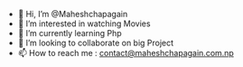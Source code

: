 - 👋 Hi, I’m @Maheshchapagain
- 👀 I’m interested in watching Movies
- 🌱 I’m currently learning Php
- 💞️ I’m looking to collaborate on big Project
- 📫 How to reach me : contact@maheshchapagain.com.np

<!---
Maheshchapagain/Maheshchapagain is a ✨ special ✨ repository because its `README.md` (this file) appears on your GitHub profile.
You can click the Preview link to take a look at your changes.
--->
